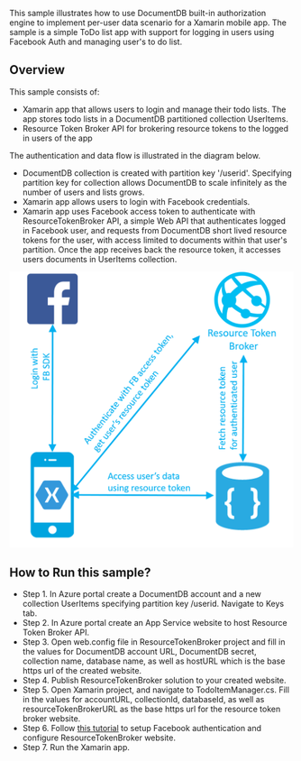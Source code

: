 This sample illustrates how to use DocumentDB built-in authorization engine to implement per-user data scenario for a Xamarin mobile app.
The sample is a simple ToDo list app with support for logging in users using Facebook Auth and managing user's to do list.   

## Overview
This sample consists of:
- Xamarin app that allows users to login and manage their todo lists. The app stores todo lists in a DocumentDB partitioned collection UserItems.
- Resource Token Broker API for brokering resource tokens to the logged in users of the app

The authentication and data flow is illustrated in the diagram below.
- DocumentDB collection is created with partition key '/userid'. Specifying partition key for collection allows DocumentDB to scale infinitely as the number of users and lists grows.
- Xamarin app allows users to login with Facebook credentials.
- Xamarin app uses Facebook access token to authenticate with ResourceTokenBroker API, a simple Web API that authenticates logged in Facebook user, and requests from DocumentDB short lived resource tokens for the user, with access limited to documents within that user's partition. 
Once the app receives back the resource token, it accesses users documents in UserItems collection.


![Diagram](tokenbroker.png)
## How to Run this sample?

- Step 1. In Azure portal create a DocumentDB account and a new collection UserItems specifying partition key /userid. Navigate to Keys tab.
- Step 2. In Azure portal create an App Service website to host Resource Token Broker API.
- Step 3. Open web.config file in ResourceTokenBroker project and fill in the values for DocumentDB account URL, DocumentDB secret, collection name, database name, as well as hostURL which is the base https url of the created website.
- Step 4. Publish ResourceTokenBroker solution to your created website.
- Step 5. Open Xamarin project, and navigate to TodoItemManager.cs. Fill in the values for accountURL, collectionId, databaseId, as well as resourceTokenBrokerURL as the base https url for the resource token broker website.
- Step 6. Follow [this tutorial](https://docs.microsoft.com/en-us/azure/app-service-mobile/app-service-mobile-how-to-configure-facebook-authentication) to setup Facebook authentication and configure ResourceTokenBroker website.
- Step 7. Run the Xamarin app.
